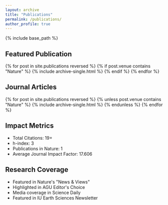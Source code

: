 ```yaml
---
layout: archive
title: "Publications"
permalink: /publications/
author_profile: true
---
```


{% include base_path %}

## Featured Publication

{% for post in site.publications reversed %}
  {% if post.venue contains "Nature" %}
    {% include archive-single.html %}
  {% endif %}
{% endfor %}

## Journal Articles

{% for post in site.publications reversed %}
  {% unless post.venue contains "Nature" %}
    {% include archive-single.html %}
  {% endunless %}
{% endfor %}

## Impact Metrics
- Total Citations: 19+
- h-index: 3
- Publications in Nature: 1
- Average Journal Impact Factor: 17.606

## Research Coverage
- Featured in Nature's "News & Views"
- Highlighted in AGU Editor's Choice
- Media coverage in Science Daily
- Featured in IU Earth Sciences Newsletter 